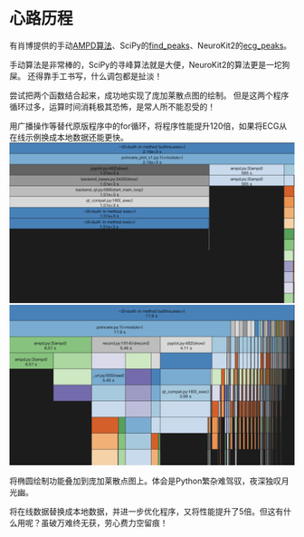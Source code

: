 # 心路历程

有肖博提供的手动[AMPD算法](https://zhuanlan.zhihu.com/p/549588865)、SciPy的[find_peaks](https://docs.scipy.org/doc/scipy/reference/generated/scipy.signal.find_peaks.html)、NeuroKit2的[ecg_peaks](https://neuropsychology.github.io/NeuroKit/functions/ecg.html)。

手动算法是非常棒的，SciPy的寻峰算法就是大便，NeuroKit2的算法更是一坨狗屎。
还得靠手工书写，什么调包都是扯淡！

尝试把两个函数结合起来，成功地实现了庞加莱散点图的绘制。
但是这两个程序循环过多，运算时间消耗极其恐怖，是常人所不能忍受的！

用广播操作等替代原版程序中的for循环，将程序性能提升120倍，如果将ECG从在线示例换成本地数据还能更快。
![旧版程序性能](imgs/snakeviz-v0.png)
![新版程序性能](imgs/snakeviz-v1.png)

将椭圆绘制功能叠加到庞加莱散点图上。体会是Python繁杂难驾驭，夜深独叹月光幽。

将在线数据替换成本地数据，并进一步优化程序，又将性能提升了5倍。但这有什么用呢？虽破万难终无获，劳心费力空留痕！
